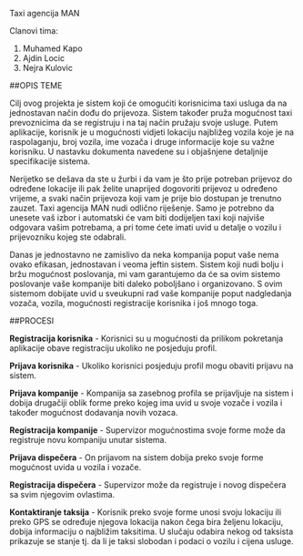 Taxi agencija MAN

Clanovi tima: 
1. Muhamed Kapo
2. Ajdin Locic
3. Nejra Kulovic

##OPIS TEME

Cilj ovog projekta je sistem koji će omogućiti korisnicima taxi usluga da na jednostavan način dođu do prijevoza. Sistem također pruža mogućnost taxi prevoznicima da se registruju i na taj način pružaju svoje usluge. Putem aplikacije, korisnik je u mogućnosti vidjeti lokaciju najbližeg vozila koje je na raspolaganju, broj vozila, ime vozača i druge informacije koje su važne korisniku. U nastavku dokumenta navedene su i objašnjene detaljnije specifikacije sistema. 

Nerijetko se dešava da ste u žurbi i da vam je što prije potreban prijevoz do određene lokacije ili pak želite unaprijed dogovoriti prijevoz u određeno vrijeme, a svaki način prijevoza koji vam je prije bio dostupan je trenutno zauzet. Taxi agencija MAN nudi odlično riješenje. Samo je potrebno da unesete vaš izbor i automatski će vam biti dodijeljen taxi koji najviše odgovara vašim potrebama, a pri tome ćete imati uvid u detalje o vozilu i prijevozniku kojeg ste odabrali.

Danas je jednostavno ne zamislivo da neka kompanija poput vaše nema ovako efikasan, jednostavan i veoma jeftin sistem.
Sistem koji nudi bolju i bržu mogućnost poslovanja, mi vam garantujemo da će sa ovim sistemo poslovanje vaše kompanije biti daleko poboljšano i organizovano. S ovim sistemom dobijate uvid u sveukupni rad vaše kompanije poput nadgledanja vozača, vozila, mogućnosti registracije korisnika i još mnogo toga.

##PROCESI

**Registracija korisnika** - Korisnici su u mogućnosti da prilikom pokretanja aplikacije obave registraciju ukoliko ne posjeduju profil.

**Prijava korisnika** - Ukoliko korisnici posjeduju profil mogu obaviti prijavu na sistem.

**Prijava kompanije** - Kompanija sa zasebnog profila se prijavljuje na sistem i dobija drugačiji oblik forme preko kojeg ima uvid u svoje vozače i vozila i također mogućnost dodavanja novih vozaca.

**Registracija kompanije** - Supervizor mogućnostima svoje forme može da registruje novu kompaniju unutar sistema.

**Prijava dispečera** - On prijavom na sistem dobija preko svoje forme mogućnost uvida u vozila i vozače.

**Registracija dispečera** - Supervizor može da registruje i novog dispečera sa svim njegovim ovlastima.

**Kontaktiranje taksija** - Korisnik preko svoje forme unosi svoju lokaciju ili preko GPS se određuje njegova lokacija nakon čega bira željenu lokaciju, dobija informaciju o najbližim taksitima. U slučaju odabira nekog od taksista prikazuje se stanje tj. da li je taksi slobodan i podaci o vozilu i cijena usluge.
